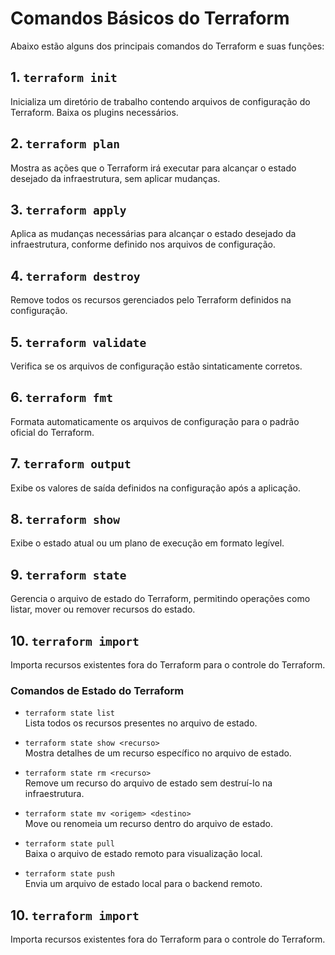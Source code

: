 # Comandos Básicos do Terraform

Abaixo estão alguns dos principais comandos do Terraform e suas funções:

## 1. `terraform init`
Inicializa um diretório de trabalho contendo arquivos de configuração do Terraform. Baixa os plugins necessários.

## 2. `terraform plan`
Mostra as ações que o Terraform irá executar para alcançar o estado desejado da infraestrutura, sem aplicar mudanças.

## 3. `terraform apply`
Aplica as mudanças necessárias para alcançar o estado desejado da infraestrutura, conforme definido nos arquivos de configuração.

## 4. `terraform destroy`
Remove todos os recursos gerenciados pelo Terraform definidos na configuração.

## 5. `terraform validate`
Verifica se os arquivos de configuração estão sintaticamente corretos.

## 6. `terraform fmt`
Formata automaticamente os arquivos de configuração para o padrão oficial do Terraform.

## 7. `terraform output`
Exibe os valores de saída definidos na configuração após a aplicação.

## 8. `terraform show`
Exibe o estado atual ou um plano de execução em formato legível.

## 9. `terraform state`
Gerencia o arquivo de estado do Terraform, permitindo operações como listar, mover ou remover recursos do estado.

## 10. `terraform import`
Importa recursos existentes fora do Terraform para o controle do Terraform.


### Comandos de Estado do Terraform

- `terraform state list`  
  Lista todos os recursos presentes no arquivo de estado.

- `terraform state show <recurso>`  
  Mostra detalhes de um recurso específico no arquivo de estado.

- `terraform state rm <recurso>`  
  Remove um recurso do arquivo de estado sem destruí-lo na infraestrutura.

- `terraform state mv <origem> <destino>`  
  Move ou renomeia um recurso dentro do arquivo de estado.

- `terraform state pull`  
  Baixa o arquivo de estado remoto para visualização local.

- `terraform state push`  
  Envia um arquivo de estado local para o backend remoto.

## 10. `terraform import`
Importa recursos existentes fora do Terraform para o controle do Terraform.